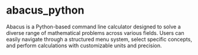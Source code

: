 # abacus_python
Abacus is a Python-based command line calculator designed to solve a diverse range of mathematical problems across various fields. Users can easily navigate through a structured menu system, select specific concepts, and perform calculations with customizable units and precision. 
